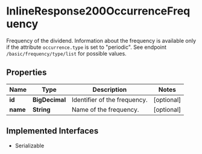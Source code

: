 

# InlineResponse200OccurrenceFrequency

Frequency of the dividend. Information about the frequency is available only if the attribute `occurrence.type` is set to \"periodic\". See endpoint `/basic/frequency/type/list` for possible values.

## Properties

Name | Type | Description | Notes
------------ | ------------- | ------------- | -------------
**id** | **BigDecimal** | Identifier of the frequency. |  [optional]
**name** | **String** | Name of the frequency. |  [optional]


## Implemented Interfaces

* Serializable


